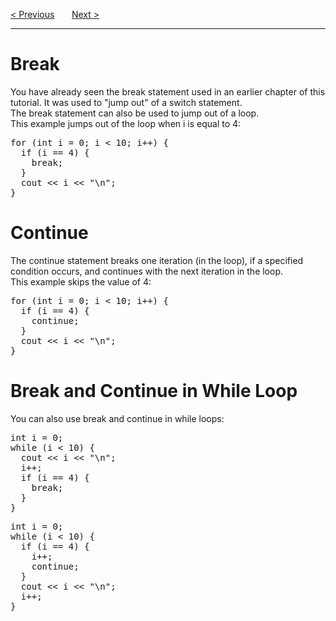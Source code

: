 <a href="/For-Loop.md">&lt; Previous</a>
&nbsp;&nbsp;&nbsp;&nbsp;&nbsp;
<a href="/Arrays/Main.md">Next &gt;</a>
<hr>
<h1>Break</h1>
You have already seen the break statement used in an earlier chapter of this tutorial. It was used to "jump out" of a switch statement.
<br>
The break statement can also be used to jump out of a loop.
<br>
This example jumps out of the loop when i is equal to 4:
<pre>
for (int i = 0; i &lt; 10; i++) {
  if (i == 4) {
    break;
  }
  cout &lt;&lt; i &lt;&lt; "\n";
}
</pre>
<h1>Continue</h1>
The continue statement breaks one iteration (in the loop), if a specified condition occurs, and continues with the next iteration in the loop.
<br>
This example skips the value of 4:
<pre>
for (int i = 0; i &lt; 10; i++) {
  if (i == 4) {
    continue;
  }
  cout &lt;&lt; i &lt;&lt; "\n";
}
</pre>
<h1>Break and Continue in While Loop</h1>
You can also use break and continue in while loops:
<pre>
int i = 0;
while (i &lt; 10) {
  cout &lt;&lt; i &lt;&lt; "\n";
  i++;
  if (i == 4) {
    break;
  }
}
</pre>
<pre>
int i = 0;
while (i &lt; 10) {
  if (i == 4) {
    i++;
    continue;
  }
  cout &lt;&lt; i &lt;&lt; "\n";
  i++;
}
</pre>
